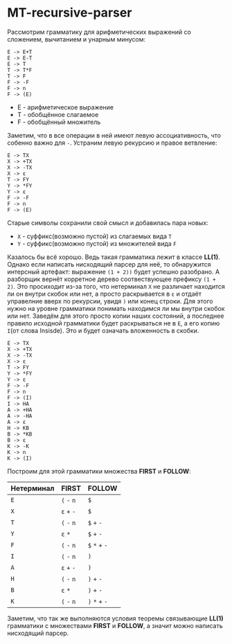 # MT-recursive-parser

Рассмотрим грамматику для арифметических выражений со сложением, вычитанием и унарным минусом:
```
E -> E+T
E -> E-T
E -> T
T -> T*F
T -> F
F -> -F
F -> n
F -> (E)
```
* E - арифметическое выражение
* Т - обобщённое слагаемое
* F - обобщённый множитель

Заметим, что в все операции в ней имеют левую ассоциативность, что собенно важно для `-`. Устраним левую рекурсию и правое ветвление:
```
E -> TX
X -> +TX
X -> -TX
X -> ε
T -> FY
Y -> *FY
Y -> ε
F -> -F
F -> n
F -> (E)
```

Старые символы сохранили свой смысл и добавилась пара новых:

* `X` - суффикс(возможно пустой) из слагаемых вида `T`
* `Y` - суффикс(возможно пустой) из множителей вида `F`

Казалось бы всё хорошо. Ведь такая грамматика лежит в классе **LL(1)**. Однако если написать нисходящий парсер для неё, то обнаружится интерсный артефакт: выражение `(1 + 2))` будет успешно разобрано. А разборщик вернёт корретное дерево соотвествующее префиксу `(1 + 2)`. Это просиходит из-за того, что нетерминал `X` не различает находится ли он внутри скобок или нет, а просто раскрывается в `ε` и отдаёт управелние вверх по рекурсии, увидя `)` или конец строки. Для этого нужно на уровне грамматики понимать находимся ли мы внутри скобок или нет. Заведём для этого просто копии наших состояний, а последнее правило исходной грамматики будет раскрываться не в `E`, а его копию `I`(от слова Insisde). Это и будет означать вложенность в скобки. 

```
E -> TX
X -> +TX
X -> -TX
X -> ε
T -> FY
Y -> *FY
Y -> ε
F -> -F
F -> n
F -> (I)
I -> HA
A -> +HA
A -> -HA
A -> ε
H -> KB
B -> *KB
B -> ε
K -> -K
K -> n
K -> (I)
```



Построим для этой грамматики множества **FIRST** и **FOLLOW**:

| Нетерминал | FIRST       | FOLLOW          |
| ---------- |------------ | ----------------|
| `E`        | `(` `-` `n` | `$`             |
| `X`        | `ε` `+` `-` | `$`             |
| `T`        | `(` `-` `n` | `$` `+` `-`     |
| `Y`        | `ε` `*`     | `$` `+` `-`     |
| `F`        | `(` `-` `n` | `$` `*` `+` `-` |
| `I`        | `(` `-` `n` | `)`             |
| `A`        | `ε` `+` `-` | `)`             |
| `H`        | `(` `-` `n` | `)` `+` `-`     |
| `B`        | `ε` `*`     | `)` `+` `-`     |
| `K`        | `(` `-` `n` | `)` `*` `+` `-` |


Заметим, что так же выполняются условия теоремы связывающие **LL(1)** грамматики с множествами **FIRST** и **FOLLOW**, а значит можно написать нисходящий парсер.
